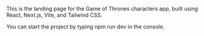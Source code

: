 This is the landing page for the Game of Thrones characters app, built using React, Next.js, Vite, and Tailwind CSS.

You can start the project by typing npm run dev in the console.
